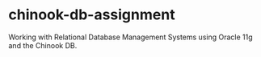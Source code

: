 # chinook-db-assignment
Working with Relational Database Management Systems using Oracle 11g and the Chinook DB.
